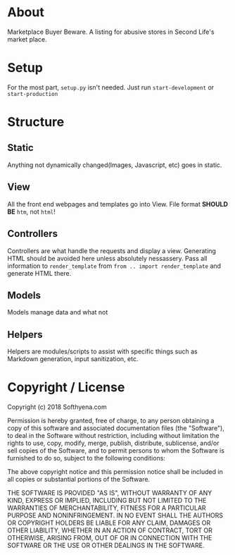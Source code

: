 # About
Marketplace Buyer Beware.
A listing for abusive stores in Second Life's market place.

# Setup
For the most part, `setup.py` isn't needed. Just run `start-development` or `start-production`

# Structure
## Static
Anything not dynamically changed(Images, Javascript, etc) goes in static.

## View
All the front end webpages and templates go into View. File format **SHOULD BE** `htm`, not `html`!

## Controllers
Controllers are what handle the requests and display a view.
Generating HTML should be avoided here unless absolutely nessassery. Pass all information to `render_template` from `from .. import render_template` and generate HTML there.

## Models
Models manage data and what not

## Helpers
Helpers are modules/scripts to assist with specific things such as Markdown generation, input sanitization, etc.

# Copyright / License
Copyright (c) 2018 Softhyena.com

Permission is hereby granted, free of charge, to any person obtaining a copy
of this software and associated documentation files (the "Software"), to deal
in the Software without restriction, including without limitation the rights
to use, copy, modify, merge, publish, distribute, sublicense, and/or sell
copies of the Software, and to permit persons to whom the Software is
furnished to do so, subject to the following conditions:

The above copyright notice and this permission notice shall be included in all
copies or substantial portions of the Software.

THE SOFTWARE IS PROVIDED "AS IS", WITHOUT WARRANTY OF ANY KIND, EXPRESS OR
IMPLIED, INCLUDING BUT NOT LIMITED TO THE WARRANTIES OF MERCHANTABILITY,
FITNESS FOR A PARTICULAR PURPOSE AND NONINFRINGEMENT. IN NO EVENT SHALL THE
AUTHORS OR COPYRIGHT HOLDERS BE LIABLE FOR ANY CLAIM, DAMAGES OR OTHER
LIABILITY, WHETHER IN AN ACTION OF CONTRACT, TORT OR OTHERWISE, ARISING FROM,
OUT OF OR IN CONNECTION WITH THE SOFTWARE OR THE USE OR OTHER DEALINGS IN THE
SOFTWARE.
